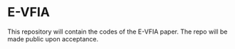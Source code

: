 # E-VFIA
This repository will contain the codes of the E-VFIA paper.
The repo will be made public upon acceptance.
